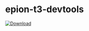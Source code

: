 # epion-t3-devtools

[ ![Download](https://api.bintray.com/packages/epion-tropic-test-tool/maven/epion-t3-devtools-generator/images/download.svg?version=0.0.1) ](https://bintray.com/epion-tropic-test-tool/maven/epion-t3-devtools-generator/0.0.1/link)


